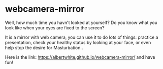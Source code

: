 # webcamera-mirror

Well, how much time you havn't looked at yourself? Do you know what you look like when your eyes are fixed to the screen?

It is a mirror with web camera, you can use it to do lots of things: practice a presentation, check your healthy status by looking at your face, or even help stop the desire for Masturbation..

Here is the link: https://albertwhite.github.io/webcamera-mirror/ and have fun!
